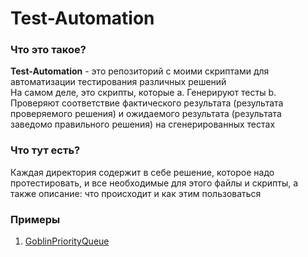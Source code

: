# Test-Automation
### Что это такое?
**Test-Automation** - это репозиторий с моими скриптами для автоматизации тестирования различных решений  
На самом деле, это скрипты, которые
a. Генерируют тесты
b. Проверяют соответствие фактического результата (результата проверяемого решения) и ожидаемого результата (результата заведомо правильного решения) на сгенерированных тестах
### Что тут есть?
Каждая директория содержит в себе решение, которое надо протестировать, и все 
необходимые для этого файлы и скрипты, а также описание: что происходит и как 
этим пользоваться  
### Примеры
1) [GoblinPriorityQueue](https://github.com/SmartOven/Test-Automation/tree/main/GoblinPriorityQueue)
